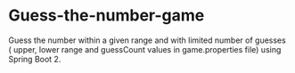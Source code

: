 # Guess-the-number-game
Guess the number within a given range and with limited number of guesses ( upper, lower range and guessCount values in game.properties file)
using Spring Boot 2. 

